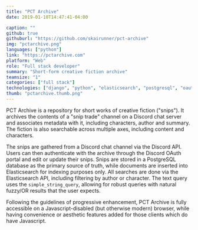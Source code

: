 ```yaml
---
title: "PCT Archive"
date: 2019-01-10T14:47:41-04:00

caption: ""
github: true
githuburl: "https://github.com/skairunner/pct-archive"
img: "pctarchive.png"
languages: ["python"]
link: "https://pctarchive.com"
platform: "Web"
role: "Full stack developer"
summary: "Short-form creative fiction archive"
teamsize: "1"
categories: ["full stack"]
technologies: ["django", "python", "elasticsearch", "postgresql", "oauth2", "discord.py"]
thumb: "pctarchive.thumb.png"
---
```


PCT Archive is a repository for short works of creative fiction ("snips"). It archives the contents of a "snip trade" channel on a Discord chat server and associates metadata with it, including characters, author and summary. The fiction is also searchable across multiple axes, including content and characters.

The snips are gathered from a Discord chat channel via the Discord API. Users can then authenticate with the archive through the Discord OAuth portal and edit or update their snips. Snips are stored in a PostgreSQL database as the primary source of truth, while documents are inserted into Elasticsearch for indexing purposes only. All searches are done via the Elasticsearch API, including filtering by author or character. The text query uses the `simple_string_query`, allowing for robust queries with natural fuzzy/OR results that the user expects.

Following the guidelines of progressive enhancement, PCT Archive is fully accessible on a Javascript-disabled (but otherwise modern) browser, while having convenience or aesthetic features added for those clients which do have Javascript.
